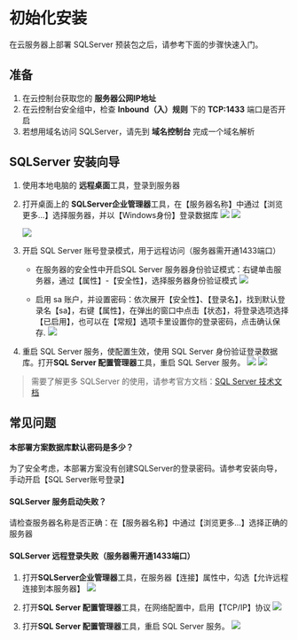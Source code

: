 # 初始化安装

在云服务器上部署 SQLServer 预装包之后，请参考下面的步骤快速入门。

## 准备

1. 在云控制台获取您的 **服务器公网IP地址** 
2. 在云控制台安全组中，检查 **Inbound（入）规则** 下的 **TCP:1433** 端口是否开启
3. 若想用域名访问 SQLServer，请先到 **域名控制台** 完成一个域名解析

## SQLServer 安装向导

1. 使用本地电脑的 **远程桌面**工具，登录到服务器
2. 打开桌面上的 **SQLServer企业管理器**工具，在【服务器名称】中通过【浏览更多...】选择服务器，并以【Windows身份】登录数据库
   ![](https://libs.websoft9.com/Websoft9/DocsPicture/zh/sqlserver/sqlserver-getsqlserver-websoft9.png)
   ![](https://libs.websoft9.com/Websoft9/DocsPicture/zh/sqlserver/sqlserver-getsqlserver2-websoft9.png)
   
   ![](https://libs.websoft9.com/Websoft9/DocsPicture/zh/sqlserver/sqlserver-winlogin-websoft9.png)
   
3. 开启 SQL Server 账号登录模式，用于远程访问（服务器需开通1433端口）
   - 在服务器的安全性中开启SQL Server 服务器身份验证模式：右键单击服务器，通过【属性】-【安全性】，选择服务器身份验证模式
   ![](https://libs.websoft9.com/Websoft9/DocsPicture/zh/sqlserver/sqlserver-winlogin-pw1-websoft9.png)
   
   - 启用 sa 账户，并设置密码：依次展开【安全性】、【登录名】，找到默认登录名【sa】，右键【属性】，在弹出的窗口中点击【状态】，将登录选项选择【已启用】，也可以在【常规】选项卡里设置你的登录密码，点击确认保存.
   ![](https://libs.websoft9.com/Websoft9/DocsPicture/zh/sqlserver/sqlserver-winlogin-pw2-websoft9.png)
 
4. 重启 SQL Server 服务，使配置生效，使用 SQL Server 身份验证登录数据库。打开**SQL Server 配置管理器**工具，重启 SQL Server 服务。
   ![](https://libs.websoft9.com/Websoft9/DocsPicture/zh/sqlserver/sqlserver-config-websoft9.png)
   ![](https://libs.websoft9.com/Websoft9/DocsPicture/zh/sqlserver/sqlserver-restart-websoft9.png)

> 需要了解更多 SQLServer 的使用，请参考官方文档：[SQL Server 技术文档](https://docs.microsoft.com/zh-cn/sql/sql-server)

## 常见问题

#### 本部署方案数据库默认密码是多少？

为了安全考虑，本部署方案没有创建SQLServer的登录密码。请参考安装向导，手动开启【SQL Server账号登录】

#### SQLServer 服务启动失败？

请检查服务器名称是否正确：在【服务器名称】中通过【浏览更多...】选择正确的服务器

#### SQLServer 远程登录失败（服务器需开通1433端口）

1. 打开**SQLServer企业管理器**工具，在服务器【连接】属性中，勾选【允许远程连接到本服务器】
   ![](https://libs.websoft9.com/Websoft9/DocsPicture/zh/sqlserver/sqlserver-remote1-websoft9.png)
   
2. 打开**SQL Server 配置管理器**工具，在网络配置中，启用【TCP/IP】协议
   ![](https://libs.websoft9.com/Websoft9/DocsPicture/zh/sqlserver/sqlserver-remote2-websoft9.png)
   
3. 打开**SQL Server 配置管理器**工具，重启 SQL Server 服务。
  ![](https://libs.websoft9.com/Websoft9/DocsPicture/zh/sqlserver/sqlserver-restart-websoft9.png)
